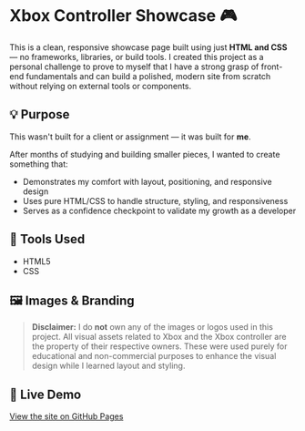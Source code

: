 # Xbox Controller Showcase 🎮

This is a clean, responsive showcase page built using just **HTML and CSS** — no frameworks, libraries, or build tools. I created this project as a personal challenge to prove to myself that I have a strong grasp of front-end fundamentals and can build a polished, modern site from scratch without relying on external tools or components.

## 💡 Purpose

This wasn't built for a client or assignment — it was built for **me**.

After months of studying and building smaller pieces, I wanted to create something that:
- Demonstrates my comfort with layout, positioning, and responsive design
- Uses pure HTML/CSS to handle structure, styling, and responsiveness
- Serves as a confidence checkpoint to validate my growth as a developer

## 🧰 Tools Used

- HTML5
- CSS

## 🖼️ Images & Branding

> **Disclaimer:** I do **not** own any of the images or logos used in this project. All visual assets related to Xbox and the Xbox controller are the property of their respective owners. These were used purely for educational and non-commercial purposes to enhance the visual design while I learned layout and styling.

## 🔗 Live Demo

[View the site on GitHub Pages]([https://mattregi.github.io/Xbox-Controller-Showcase/])
